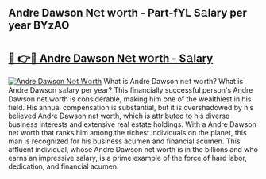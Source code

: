 ## Andre Dawson N𝚎t w𝚘rth - Part-fYL S𝚊lary per year BYzAO

# <h2><a href="http://gc0kwr.nevu.top/?p=Andre+Dawson">🔗 👉🔴 Andre Dawson N𝚎t w𝚘rth - S𝚊lary</a></h2>

[![Andre Dawson N𝚎t W𝚘rth](https://i.imgur.com/Oavwk0R.jpeg)](http://gc0kwr.nevu.top/?p=Andre+Dawson)
What is Andre Dawson n𝚎t w𝚘rth? What is Andre Dawson s𝚊lary per year?
This financially successful person's Andre Dawson net worth is considerable, making him one of the wealthiest in his field. His annual compensation is substantial, but it is overshadowed by his believed Andre Dawson net worth, which is attributed to his diverse business interests and extensive real estate holdings. With a Andre Dawson net worth that ranks him among the richest individuals on the planet, this man is recognized for his business acumen and financial acumen. This affluent individual, whose Andre Dawson net worth is in the billions and who earns an impressive salary, is a prime example of the force of hard labor, dedication, and financial acumen.
